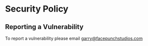 # Security Policy

## Reporting a Vulnerability

To report a vulnerability please email garry@facepunchstudios.com
